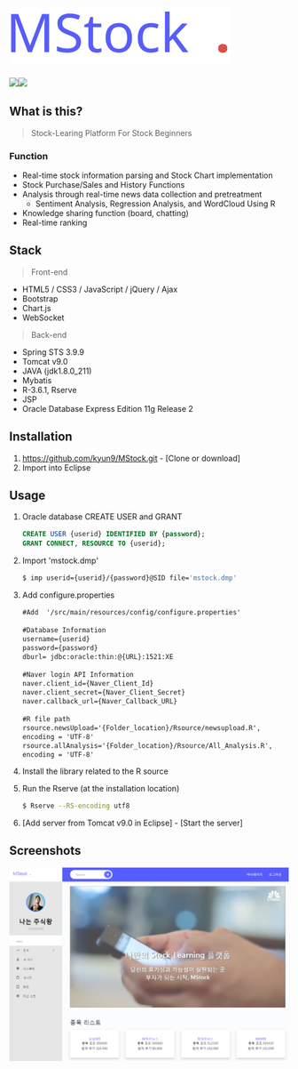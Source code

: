<h1><img src="./photo/mstock_logo.svg"></h1>

 <img src="https://img.shields.io/badge/SpringMVC-5.0.2.RELEASE-brightgreen.svg"><img src="https://img.shields.io/badge/Contributors-4-yellow.svg">

## What is this?

> Stock-Learing Platform For Stock Beginners

### Function

- Real-time stock information parsing and Stock Chart implementation
- Stock Purchase/Sales and History Functions
- Analysis through real-time news data collection and pretreatment
  - Sentiment Analysis, Regression Analysis, and WordCloud Using R
- Knowledge sharing function (board, chatting)
- Real-time ranking



## Stack

> Front-end

- HTML5 / CSS3 / JavaScript / jQuery / Ajax
- Bootstrap
- Chart.js
- WebSocket

> Back-end

- Spring STS 3.9.9
- Tomcat v9.0 
- JAVA (jdk1.8.0_211)
- Mybatis
- R-3.6.1, Rserve
- JSP
- Oracle Database Express Edition 11g Release 2



## Installation

1. https://github.com/kyun9/MStock.git  - [Clone or download]
2. Import into Eclipse



## Usage

1. Oracle database CREATE USER and GRANT

   ```sql
   CREATE USER {userid} IDENTIFIED BY {password};
   GRANT CONNECT, RESOURCE TO {userid};
   ```

2. Import 'mstock.dmp'

   ```bash
   $ imp userid={userid}/{password}@SID file='mstock.dmp' 
   ```

3. Add configure.properties

   ```properties
   #Add  '/src/main/resources/config/configure.properties'
   
   #Database Information
   username={userid}
   password={password}
   dburl= jdbc:oracle:thin:@{URL}:1521:XE
   
   #Naver login API Information
   naver.client_id={Naver_Client_Id}
   naver.client_secret={Naver_Client_Secret}
   naver.callback_url={Naver_Callback_URL}
   
   #R file path
   rsource.newsUpload='{Folder_location}/Rsource/newsupload.R', encoding = 'UTF-8'
   rsource.allAnalysis='{Folder_location}/Rsource/All_Analysis.R', encoding = 'UTF-8'
   ```

4. Install the library related to the R source

5. Run the Rserve (at the installation location)

   ```bash
   $ Rserve --RS-encoding utf8
   ```

6. [Add server from Tomcat v9.0 in Eclipse] - [Start the server]



## Screenshots

<img src="./photo/main.png">
